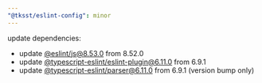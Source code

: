 ```yaml
---
"@tksst/eslint-config": minor
---
```


update dependencies:

- update [@eslint/js@8.53.0](https://github.com/eslint/eslint/releases/tag/v8.53.0) from 8.52.0
- update [@typescript-eslint/eslint-plugin@6.11.0](https://github.com/typescript-eslint/typescript-eslint/releases/tag/v6.11.0) from 6.9.1
- update [@typescript-eslint/parser@6.11.0](https://github.com/typescript-eslint/typescript-eslint/releases/tag/v6.11.0) from 6.9.1 (version bump only)
